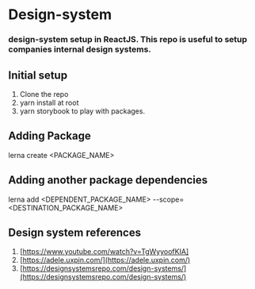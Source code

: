 # Design-system

### design-system setup in ReactJS. This repo is useful to setup companies internal design systems.

## Initial setup
1. Clone the repo
2. yarn install at root
3. yarn storybook to play with packages.

## Adding Package
lerna create <PACKAGE_NAME>

## Adding another package dependencies
lerna add <DEPENDENT_PACKAGE_NAME> --scope=<DESTINATION_PACKAGE_NAME>

## Design system references
 1. [https://www.youtube.com/watch?v=TgWyyoofKIA]
 2. [https://adele.uxpin.com/](https://adele.uxpin.com/)
 3. [https://designsystemsrepo.com/design-systems/](https://designsystemsrepo.com/design-systems/)
